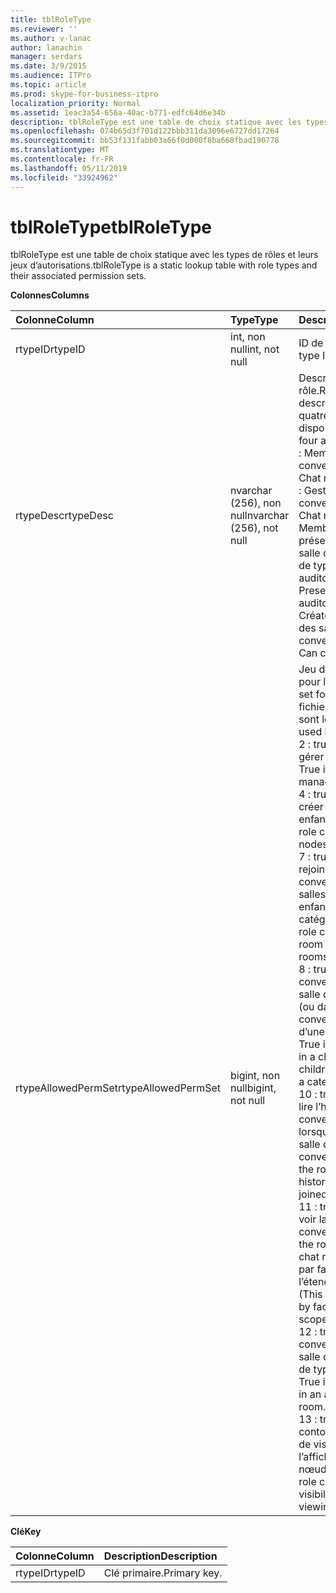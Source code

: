 ```yaml
---
title: tblRoleType
ms.reviewer: ''
ms.author: v-lanac
author: lanachin
manager: serdars
ms.date: 3/9/2015
ms.audience: ITPro
ms.topic: article
ms.prod: skype-for-business-itpro
localization_priority: Normal
ms.assetid: 1eac3a54-656a-40ac-b771-edfc64d6e34b
description: tblRoleType est une table de choix statique avec les types de rôles et leurs jeux d’autorisations.
ms.openlocfilehash: 074b65d3f701d122bbb311da3096e6727dd17264
ms.sourcegitcommit: bb53f131fabb03a66f0d000f8ba668fbad190778
ms.translationtype: MT
ms.contentlocale: fr-FR
ms.lasthandoff: 05/11/2019
ms.locfileid: "33924962"
---
```

# <a name="tblroletype"></a><span data-ttu-id="0e12c-103">tblRoleType</span><span class="sxs-lookup"><span data-stu-id="0e12c-103">tblRoleType</span></span>
 
<span data-ttu-id="0e12c-104">tblRoleType est une table de choix statique avec les types de rôles et leurs jeux d’autorisations.</span><span class="sxs-lookup"><span data-stu-id="0e12c-104">tblRoleType is a static lookup table with role types and their associated permission sets.</span></span>
  
<span data-ttu-id="0e12c-105">**Colonnes**</span><span class="sxs-lookup"><span data-stu-id="0e12c-105">**Columns**</span></span>

|<span data-ttu-id="0e12c-106">**Colonne**</span><span class="sxs-lookup"><span data-stu-id="0e12c-106">**Column**</span></span>|<span data-ttu-id="0e12c-107">**Type**</span><span class="sxs-lookup"><span data-stu-id="0e12c-107">**Type**</span></span>|<span data-ttu-id="0e12c-108">**Description**</span><span class="sxs-lookup"><span data-stu-id="0e12c-108">**Description**</span></span>|
|:-----|:-----|:-----|
|<span data-ttu-id="0e12c-109">rtypeID</span><span class="sxs-lookup"><span data-stu-id="0e12c-109">rtypeID</span></span>  <br/> |<span data-ttu-id="0e12c-110">int, non null</span><span class="sxs-lookup"><span data-stu-id="0e12c-110">int, not null</span></span>  <br/> |<span data-ttu-id="0e12c-111">ID de type de rôle.</span><span class="sxs-lookup"><span data-stu-id="0e12c-111">Role type ID.</span></span>  <br/> |
|<span data-ttu-id="0e12c-112">rtypeDesc</span><span class="sxs-lookup"><span data-stu-id="0e12c-112">rtypeDesc</span></span>  <br/> |<span data-ttu-id="0e12c-113">nvarchar (256), non null</span><span class="sxs-lookup"><span data-stu-id="0e12c-113">nvarchar (256), not null</span></span>  <br/> | <span data-ttu-id="0e12c-114">Description du type de rôle.</span><span class="sxs-lookup"><span data-stu-id="0e12c-114">Role type description.</span></span> <span data-ttu-id="0e12c-115">Il existe quatre rôles disponibles :</span><span class="sxs-lookup"><span data-stu-id="0e12c-115">There are four available roles:</span></span> <br/>  <span data-ttu-id="0e12c-116">: Membres salle de conversation</span><span class="sxs-lookup"><span data-stu-id="0e12c-116">Member: Chat room member</span></span> <br/>  <span data-ttu-id="0e12c-117">: Gestionnaire salle de conversation</span><span class="sxs-lookup"><span data-stu-id="0e12c-117">Manager: Chat room manager</span></span> <br/>  <span data-ttu-id="0e12c-118">Membre sonore : Le présentateur pour une salle de conversation de type auditorium</span><span class="sxs-lookup"><span data-stu-id="0e12c-118">Voiced: Presenter for an auditorium chat room</span></span> <br/>  <span data-ttu-id="0e12c-119">Créateur : Peut créer des salles de conversation</span><span class="sxs-lookup"><span data-stu-id="0e12c-119">Creator: Can create chat rooms</span></span> <br/> |
|<span data-ttu-id="0e12c-120">rtypeAllowedPermSet</span><span class="sxs-lookup"><span data-stu-id="0e12c-120">rtypeAllowedPermSet</span></span>  <br/> |<span data-ttu-id="0e12c-121">bigint, non null</span><span class="sxs-lookup"><span data-stu-id="0e12c-121">bigint, not null</span></span>  <br/> | <span data-ttu-id="0e12c-122">Jeu d’autorisations pour le rôle.</span><span class="sxs-lookup"><span data-stu-id="0e12c-122">Permission set for the role.</span></span> <span data-ttu-id="0e12c-123">Les fichiers binaires utilisés sont les suivants :</span><span class="sxs-lookup"><span data-stu-id="0e12c-123">The used bits are:</span></span> <br/>  <span data-ttu-id="0e12c-124">2 : true si le rôle peut gérer des nœuds.</span><span class="sxs-lookup"><span data-stu-id="0e12c-124">2: True if the role can manage nodes.</span></span> <br/>  <span data-ttu-id="0e12c-125">4 : true si le rôle peut créer des nœuds enfants.</span><span class="sxs-lookup"><span data-stu-id="0e12c-125">4: True if the role can create children nodes.</span></span> <br/>  <span data-ttu-id="0e12c-126">7 : true si le rôle peut rejoindre une salle de conversation (ou les salles de conversation enfants d’une catégorie).</span><span class="sxs-lookup"><span data-stu-id="0e12c-126">7: True if the role can join a chat room (or children chat rooms of a category).</span></span> <br/>  <span data-ttu-id="0e12c-127">8 : true si le rôle peut converser dans une salle de conversation (ou dans les salles de conversation enfants d’une catégorie).</span><span class="sxs-lookup"><span data-stu-id="0e12c-127">8: True if the role can chat in a chat room (or in children chat rooms of a category).</span></span> <br/>  <span data-ttu-id="0e12c-128">10 : true si le rôle peut lire l’historique des conversations même lorsque ne pas lié à une salle de conversation.</span><span class="sxs-lookup"><span data-stu-id="0e12c-128">10: True if the role can read chat history even when not joined to a chat room.</span></span> <br/>  <span data-ttu-id="0e12c-129">11 : true si le rôle peut voir la salle de conversation.</span><span class="sxs-lookup"><span data-stu-id="0e12c-129">11: True if the role can see the chat room.</span></span> <span data-ttu-id="0e12c-130">(Il est affiné par facteurs, tels que l’étendue et la visibilité.)</span><span class="sxs-lookup"><span data-stu-id="0e12c-130">(This is further refined by factors such as scope and visibility.)</span></span> <br/>  <span data-ttu-id="0e12c-131">12 : true si le rôle peut converser dans une salle de conversation de type auditorium.</span><span class="sxs-lookup"><span data-stu-id="0e12c-131">12: True if the role can chat in an auditorium chat room.</span></span> <br/>  <span data-ttu-id="0e12c-132">13 : true si le rôle peut contourner les règles de visibilité lors de l’affichage des nœuds.</span><span class="sxs-lookup"><span data-stu-id="0e12c-132">13: True if the role can bypass visibility rules when viewing nodes.</span></span> <br/> |
   
<span data-ttu-id="0e12c-133">**Clé**</span><span class="sxs-lookup"><span data-stu-id="0e12c-133">**Key**</span></span>

|<span data-ttu-id="0e12c-134">**Colonne**</span><span class="sxs-lookup"><span data-stu-id="0e12c-134">**Column**</span></span>|<span data-ttu-id="0e12c-135">**Description**</span><span class="sxs-lookup"><span data-stu-id="0e12c-135">**Description**</span></span>|
|:-----|:-----|
|<span data-ttu-id="0e12c-136">rtypeID</span><span class="sxs-lookup"><span data-stu-id="0e12c-136">rtypeID</span></span>  <br/> |<span data-ttu-id="0e12c-137">Clé primaire.</span><span class="sxs-lookup"><span data-stu-id="0e12c-137">Primary key.</span></span>  <br/> |
   

